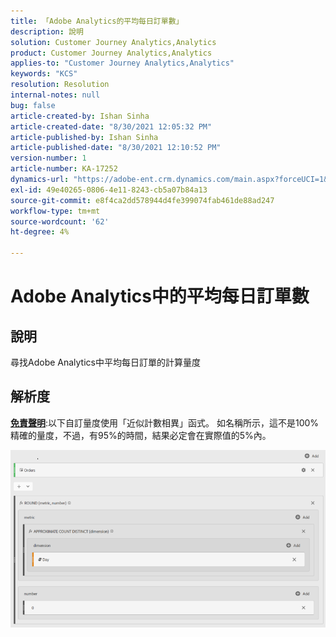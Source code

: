 ```yaml
---
title: 「Adobe Analytics的平均每日訂單數」
description: 說明
solution: Customer Journey Analytics,Analytics
product: Customer Journey Analytics,Analytics
applies-to: "Customer Journey Analytics,Analytics"
keywords: "KCS"
resolution: Resolution
internal-notes: null
bug: false
article-created-by: Ishan Sinha
article-created-date: "8/30/2021 12:05:32 PM"
article-published-by: Ishan Sinha
article-published-date: "8/30/2021 12:10:52 PM"
version-number: 1
article-number: KA-17252
dynamics-url: "https://adobe-ent.crm.dynamics.com/main.aspx?forceUCI=1&pagetype=entityrecord&etn=knowledgearticle&id=f9396d8d-8a09-ec11-b6e6-00224808d564"
exl-id: 49e40265-0806-4e11-8243-cb5a07b84a13
source-git-commit: e8f4ca2dd578944d4fe399074fab461de88ad247
workflow-type: tm+mt
source-wordcount: '62'
ht-degree: 4%

---
```


# Adobe Analytics中的平均每日訂單數

## 說明


尋找Adobe Analytics中平均每日訂單的計算量度




## 解析度


<u><b>免責聲明</b></u>:以下自訂量度使用「近似計數相異」函式。 如名稱所示，這不是100%精確的量度，不過，有95%的時間，結果必定會在實際值的5%內。

![](assets/9d67ac27-8b09-ec11-b6e6-00224808d564.png)
